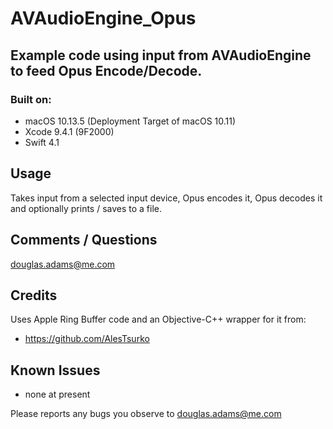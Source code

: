 # AVAudioEngine_Opus
## Example code using input from AVAudioEngine to feed Opus Encode/Decode.

### Built on:
*  macOS 10.13.5 (Deployment Target of macOS 10.11)
*  Xcode 9.4.1 (9F2000)
*  Swift 4.1


## Usage

Takes input from a selected input device, Opus encodes it, Opus decodes it and optionally prints / saves to a file.


## Comments / Questions

douglas.adams@me.com


## Credits

Uses Apple Ring Buffer code and an Objective-C++ wrapper for it from:  

* https://github.com/AlesTsurko  



## Known Issues

* none at present

Please reports any bugs you observe to douglas.adams@me.com
